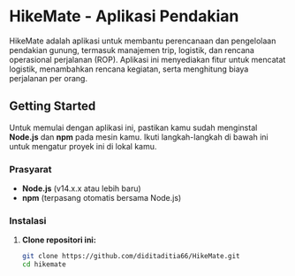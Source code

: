 # HikeMate - Aplikasi Pendakian

HikeMate adalah aplikasi untuk membantu perencanaan dan pengelolaan pendakian gunung, termasuk manajemen trip, logistik, dan rencana operasional perjalanan (ROP). Aplikasi ini menyediakan fitur untuk mencatat logistik, menambahkan rencana kegiatan, serta menghitung biaya perjalanan per orang.

## Getting Started

Untuk memulai dengan aplikasi ini, pastikan kamu sudah menginstal **Node.js** dan **npm** pada mesin kamu. Ikuti langkah-langkah di bawah ini untuk mengatur proyek ini di lokal kamu.

### Prasyarat
- **Node.js** (v14.x.x atau lebih baru)
- **npm** (terpasang otomatis bersama Node.js)

### Instalasi

1. **Clone repositori ini:**
   ```bash
   git clone https://github.com/diditaditia66/HikeMate.git
   cd hikemate

